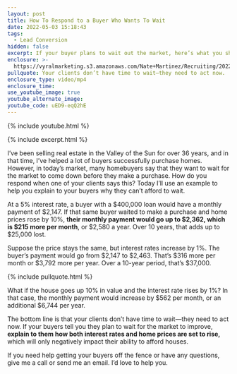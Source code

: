 ```yaml
---
layout: post
title: How To Respond to a Buyer Who Wants To Wait
date: 2022-05-03 15:18:43
tags:
  - Lead Conversion
hidden: false
excerpt: If your buyer plans to wait out the market, here’s what you should say.
enclosure: >-
  https://vyralmarketing.s3.amazonaws.com/Nate+Martinez/Recruiting/2022/How+To+Respond+to+a+Buyer+Who+Wants+To+Wait+(1).mp4
pullquote: Your clients don’t have time to wait—they need to act now.
enclosure_type: video/mp4
enclosure_time:
use_youtube_image: true
youtube_alternate_image:
youtube_code: uED9-eqQ2hE
---
```

{% include youtube.html %}

{% include excerpt.html %}

I’ve been selling real estate in the Valley of the Sun for over 36 years, and in that time, I’ve helped a lot of buyers successfully purchase homes. However, in today’s market, many homebuyers say that they want to wait for the market to come down before they make a purchase. How do you respond when one of your clients says this? Today I’ll use an example to help you explain to your buyers why they can’t afford to wait.

At a 5% interest rate, a buyer with a $400,000 loan would have a monthly payment of $2,147. If that same buyer waited to make a purchase and home prices rose by 10%, **their monthly payment would go up to $2,362, which is $215 more per month**, or $2,580 a year. Over 10 years, that adds up to $25,000 lost.

Suppose the price stays the same, but interest rates increase by 1%. The buyer’s payment would go from $2,147 to $2,463. That’s $316 more per month or $3,792 more per year. Over a 10-year period, that’s $37,000.

{% include pullquote.html %}

What if the house goes up 10% in value and the interest rate rises by 1%? In that case, the monthly payment would increase by $562 per month, or an additional $6,744 per year.

The bottom line is that your clients don’t have time to wait—they need to act now. If your buyers tell you they plan to wait for the market to improve, **explain to them how both interest rates and home prices are set to rise,** which will only negatively impact their ability to afford houses.

If you need help getting your buyers off the fence or have any questions, give me a call or send me an email. I’d love to help you.
